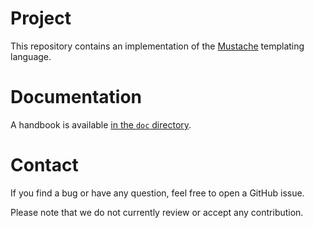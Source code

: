 # Project
This repository contains an implementation of the
[Mustache](https://mustache.github.io/) templating language.

# Documentation
A handbook is available [in the `doc`
directory](https://github.com/galdor/erl-mustache/blob/master/doc/handbook.md).

# Contact
If you find a bug or have any question, feel free to open a GitHub issue.

Please note that we do not currently review or accept any contribution.
